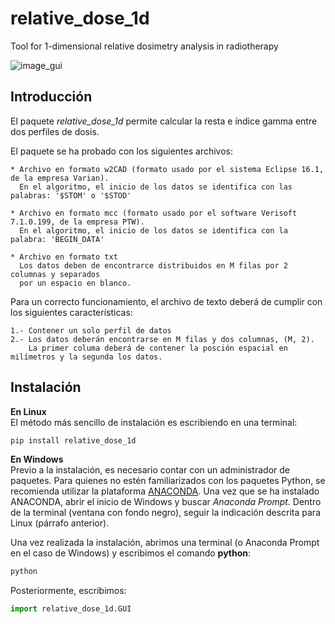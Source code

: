 # relative_dose_1d
Tool for 1-dimensional relative dosimetry analysis in radiotherapy

![image_gui](/docs/assets/GUI.PNG)

## Introducción
El paquete *relative_dose_1d* permite calcular la resta e índice gamma entre dos perfiles de dosis.

El paquete se ha probado con los siguientes archivos:

    * Archivo en formato w2CAD (formato usado por el sistema Eclipse 16.1, de la empresa Varian). 
      En el algoritmo, el inicio de los datos se identifica con las palabras: '$STOM' o '$STOD'

    * Archivo en formato mcc (formato usado por el software Verisoft 7.1.0.199, de la empresa PTW).
      En el algoritmo, el inicio de los datos se identifica con la palabra: 'BEGIN_DATA'

    * Archivo en formato txt 
      Los datos deben de encontrarce distribuidos en M filas por 2 columnas y separados
      por un espacio en blanco.

Para un correcto funcionamiento, el archivo de texto deberá de cumplir con los siguientes características:

    1.- Contener un solo perfil de datos
    2.- Los datos deberán encontrarse en M filas y dos columnas, (M, 2).
        La primer columa deberá de contener la posción espacial en milímetros y la segunda los datos.

## Instalación
**En Linux**<br/>
El método más sencillo de instalación es escribiendo en una terminal:
```bash
pip install relative_dose_1d
```
**En Windows**<br/>
Previo a la instalación, es necesario contar con un administrador de paquetes. Para quienes no estén familiarizados con los paquetes Python, se recomienda utilizar la plataforma [ANACONDA](https://www.anaconda.com/products/individual).
Una vez que se ha instalado ANACONDA, abrir el inicio de Windows y buscar *Anaconda Prompt*. Dentro de la terminal (ventana con fondo negro), seguir la indicación descrita para Linux (párrafo anterior).

Una vez realizada la instalación, abrimos una terminal (o Anaconda Prompt en el caso de Windows) y escribimos el comando **python**:

```bash
python
```
Posteriormente, escribimos:

```python
import relative_dose_1d.GUI
```